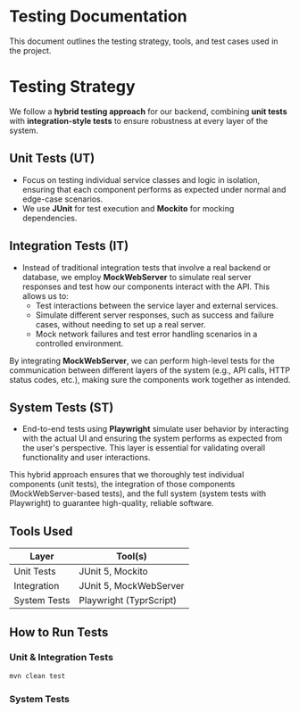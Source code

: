 # Testing Documentation

This document outlines the testing strategy, tools, and test cases used in the project.


# Testing Strategy

We follow a **hybrid testing approach** for our backend, combining **unit tests** with **integration-style tests** to ensure robustness at every layer of the system.

## Unit Tests (UT)
- Focus on testing individual service classes and logic in isolation, ensuring that each component performs as expected under normal and edge-case scenarios.
- We use **JUnit** for test execution and **Mockito** for mocking dependencies.

## Integration Tests (IT)
- Instead of traditional integration tests that involve a real backend or database, we employ **MockWebServer** to simulate real server responses and test how our components interact with the API. This allows us to:
  - Test interactions between the service layer and external services.
  - Simulate different server responses, such as success and failure cases, without needing to set up a real server.
  - Mock network failures and test error handling scenarios in a controlled environment.

By integrating **MockWebServer**, we can perform high-level tests for the communication between different layers of the system (e.g., API calls, HTTP status codes, etc.), making sure the components work together as intended.

## System Tests (ST)
- End-to-end tests using **Playwright** simulate user behavior by interacting with the actual UI and ensuring the system performs as expected from the user's perspective. This layer is essential for validating overall functionality and user interactions.


This hybrid approach ensures that we thoroughly test individual components (unit tests), the integration of those components (MockWebServer-based tests), and the full system (system tests with Playwright) to guarantee high-quality, reliable software.


## Tools Used

| Layer         | Tool(s)                    |
|---------------|----------------------------|
| Unit Tests    | JUnit 5, Mockito           |
| Integration   | JUnit 5, MockWebServer     |
| System Tests  | Playwright (TyprScript)    |


## How to Run Tests

### Unit & Integration Tests
```bash
mvn clean test
```

### System Tests

